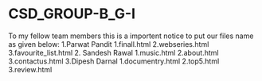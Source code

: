 # CSD_GROUP-B_G-I
To my fellow team members this is a importent notice to put our files name as given below:
1.Parwat Pandit
  1.finall.html
  2.webseries.html
  3.favourite_list.html
2. Sandesh Rawal
  1.music.html
  2.about.html
  3.contactus.html
3.Dipesh Darnal
  1.documentry.html
  2.top5.html
  3.review.html
